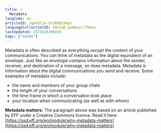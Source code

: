```yaml
---
title: >
  Metadata
langCode: en
articleID: 1gp42Cjk-oYzRVDiVmpJ
languageCollectionID: XOuIqb_ga8Awjcl7Nowv
lastUpdated: 1673628396818
tags: ["terms"]
---
```


Metadata is often described as everything _except_ the content of your communications. You can think of metadata as the digital equivalent of an envelope. Just like an envelope contains information about the sender, receiver, and destination of a message, so does metadata. Metadata is information about the digital communications you send and receive. Some examples of metadata include:

-   the name and members of your group chats
-   the length of your conversations
-   the time frame in which a conversation took place
-   your location when communicating (as well as with whom)

**Metadata matters:** The paragraph above was based on an article published by EFF under a Creative Commons licence. Read it here: [https://ssd.eff.org/en/module/why-metadata-matters](https://ssd.eff.org/en/module/why-metadata-matters)
